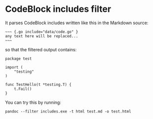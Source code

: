CodeBlock includes filter
=========================

It parses CodeBlock includes written like this in the Markdown source:

    ~~~ {.go include="data/code.go" }
    any text here will be replaced...
    ~~~

so that the filtered output contains:

~~~
package test

import (
    "testing"
)

func TestHello(t *testing.T) {
    t.Fail()
}
~~~

You can try this by running:

~~~
pandoc --filter includes.exe -t html test.md -o test.html
~~~
